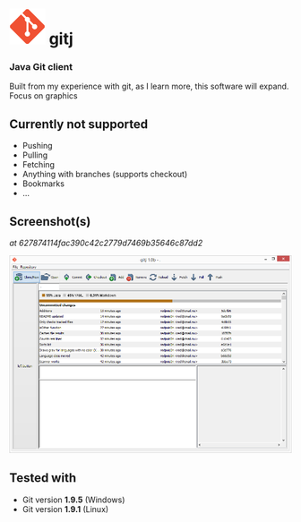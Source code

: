 # ![Icon](src/icons/icon-big.png) gitj
### Java Git client

Built from my experience with git, as I learn more, this software will expand.
Focus on graphics

## Currently not supported

- Pushing
- Pulling
- Fetching
- Anything with branches (supports checkout)
- Bookmarks
- ...

## Screenshot(s)

_at 627874114fac390c42c2779d7469b35646c87dd2_

![Screenshot](screenshots/main.png)

## Tested with

- Git version **1.9.5** (Windows)
- Git version **1.9.1** (Linux)